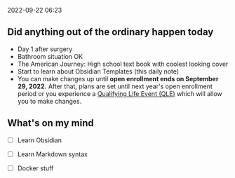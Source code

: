 2022-09-22
06:23

## Did anything out of the ordinary happen today
- Day 1 after surgery
- Bathroom situation OK
- The American Journey: High school text book with coolest looking cover
- Start to learn about Obsidian Templates (this daily note)
- You can make changes up until **open enrollment ends on September 29, 2022.** After that, plans are set until next year's open enrollment period or you experience a [Qualifying Life Event (QLE)](https://help.justworks.com/hc/en-us/articles/360004530151?utm_source=desk) which will allow you to make changes.

## What's on my mind

-[ ] Learn Obsidian
-[ ] Learn Markdown syntax
-[ ] Docker stuff


